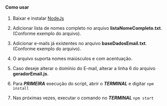 #### Como usar

1. Baixar e instalar [NodeJs](https://nodejs.org/en/ "NodeJs")

2. Adicionar lista de nomes completo no arquivo **listaNomeCompleto.txt**. (Conforme exemplo do arquivo).

3. Adicionar e-mails já existentes no arquivo **baseDadosEmail.txt**. (Conforme exemplo do arquivo).

4. O arquivo suporta nomes maiúsculos e com acentuação.

5. Caso deseje alterar o domínio do E-mail, alterar a linha 6 do arquivo **geradorEmail.js**.

6. Para **_PRIMEIRA_** execução do script, abrir o **_TERMINAL_** e digitar `npm install`

7. Nas próximas vezes, executar o comando no **_TERMINAL_** `npm start`
